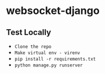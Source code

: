 # websocket-django

## Test Locally

- `Clone the repo`
- `Make virtual env - virenv`
- `pip install -r requirements.txt`
- `python manage.py runserver`
